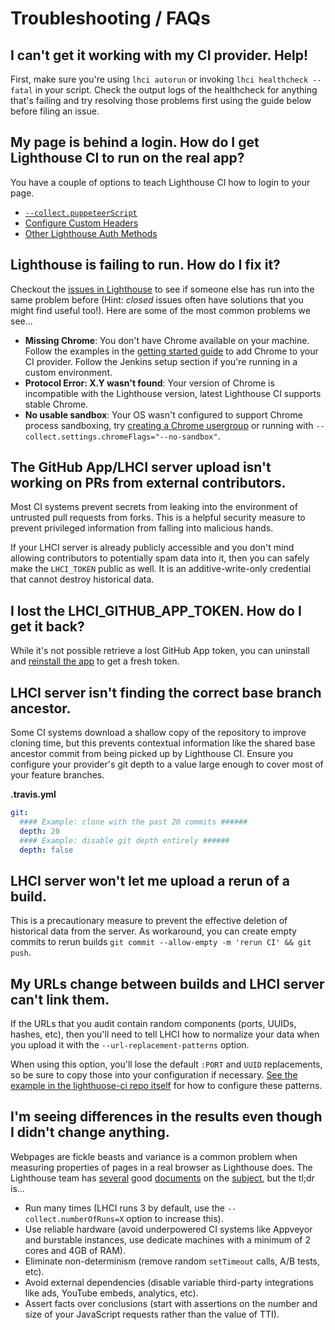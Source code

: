 # Troubleshooting / FAQs

## I can't get it working with my CI provider. Help!

First, make sure you're using `lhci autorun` or invoking `lhci healthcheck --fatal` in your script. Check the output logs of the healthcheck for anything that's failing and try resolving those problems first using the guide below before filing an issue.

## My page is behind a login. How do I get Lighthouse CI to run on the real app?

You have a couple of options to teach Lighthouse CI how to login to your page.

- [`--collect.puppeteerScript`](./cli.md#using-puppeteer-scripts)
- [Configure Custom Headers](./configuration.md#page-behind-authentication)
- [Other Lighthouse Auth Methods](https://github.com/GoogleChrome/lighthouse/blob/v5.6.0/docs/authenticated-pages.md)

## Lighthouse is failing to run. How do I fix it?

Checkout the [issues in Lighthouse](https://github.com/GoogleChrome/lighthouse/issues) to see if someone else has run into the same problem before (Hint: _closed_ issues often have solutions that you might find useful too!). Here are some of the most common problems we see...

- **Missing Chrome**: You don't have Chrome available on your machine. Follow the examples in the [getting started guide](./getting-started.md#collect-lighthouse-results) to add Chrome to your CI provider. Follow the Jenkins setup section if you're running in a custom environment.
- **Protocol Error: X.Y wasn't found**: Your version of Chrome is incompatible with the Lighthouse version, latest Lighthouse CI supports stable Chrome.
- **No usable sandbox**: Your OS wasn't configured to support Chrome process sandboxing, try [creating a Chrome usergroup](https://github.com/GoogleChromeLabs/lighthousebot/blob/a4bfc0857741c1cd6bde9ded967971fd27254ed6/builder/Dockerfile#L35-L40) or running with `--collect.settings.chromeFlags="--no-sandbox"`.

## The GitHub App/LHCI server upload isn't working on PRs from external contributors.

Most CI systems prevent secrets from leaking into the environment of untrusted pull requests from forks. This is a helpful security measure to prevent privileged information from falling into malicious hands.

If your LHCI server is already publicly accessible and you don't mind allowing contributors to potentially spam data into it, then you can safely make the `LHCI_TOKEN` public as well. It is an additive-write-only credential that cannot destroy historical data.

## I lost the LHCI_GITHUB_APP_TOKEN. How do I get it back?

While it's not possible retrieve a lost GitHub App token, you can uninstall and [reinstall the app](https://github.com/apps/lighthouse-ci) to get a fresh token.

## LHCI server isn't finding the correct base branch ancestor.

Some CI systems download a shallow copy of the repository to improve cloning time, but this prevents contextual information like the shared base ancestor commit from being picked up by Lighthouse CI. Ensure you configure your provider's git depth to a value large enough to cover most of your feature branches.

**.travis.yml**

```yaml
git:
  #### Example: clone with the past 20 commits ######
  depth: 20
  #### Example: disable git depth entirely ######
  depth: false
```

## LHCI server won't let me upload a rerun of a build.

This is a precautionary measure to prevent the effective deletion of historical data from the server. As workaround, you can create empty commits to rerun builds `git commit --allow-empty -m 'rerun CI' && git push`.

## My URLs change between builds and LHCI server can't link them.

If the URLs that you audit contain random components (ports, UUIDs, hashes, etc), then you'll need to tell LHCI how to normalize your data when you upload it with the `--url-replacement-patterns` option.

When using this option, you'll lose the default `:PORT` and `UUID` replacements, so be sure to copy those into your configuration if necessary. [See the example in the lighthuose-ci repo itself](https://github.com/GoogleChrome/lighthouse-ci/blob/5485be50406f7b600b679bd447b493b6544b2682/lighthouserc.json#L32-L36) for how to configure these patterns.

## I'm seeing differences in the results even though I didn't change anything.

Webpages are fickle beasts and variance is a common problem when measuring properties of pages in a real browser as Lighthouse does. The Lighthouse team has [several](https://github.com/GoogleChrome/lighthouse/blob/v5.0.0/docs/variability.md) good [documents](https://docs.google.com/document/d/1AujmeKvBhzr-d8IsB7zPeS-vOtxCdw2GnspKpxJ7d_I/edit) on the [subject](https://docs.google.com/document/d/1BqtL-nG53rxWOI5RO0pItSRPowZVnYJ_gBEQCJ5EeUE/edit?usp=sharing), but the tl;dr is...

- Run many times (LHCI runs 3 by default, use the `--collect.numberOfRuns=X` option to increase this).
- Use reliable hardware (avoid underpowered CI systems like Appveyor and burstable instances, use dedicate machines with a minimum of 2 cores and 4GB of RAM).
- Eliminate non-determinism (remove random `setTimeout` calls, A/B tests, etc).
- Avoid external dependencies (disable variable third-party integrations like ads, YouTube embeds, analytics, etc).
- Assert facts over conclusions (start with assertions on the number and size of your JavaScript requests rather than the value of TTI).
